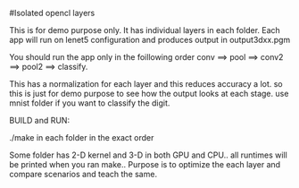 #Isolated opencl layers

This is for demo purpose only. It has individual layers in each folder. Each app will run on lenet5 configuration and produces output in output3dxx.pgm

You should run the app only in the foillowing order conv ==> pool ==> conv2 ==> pool2 ==> classify.

This has a normalization for each layer and this reduces accuracy a lot. so this is just for demo purpose to see how the output looks at each stage. use mnist folder if you want to classify the digit.

BUILD and RUN:

./make in each folder in the exact order

Some folder has 2-D kernel and 3-D in both GPU and CPU.. all runtimes will be printed when you ran make..
Purpose is to optimize the each layer and compare scenarios and teach the same.
 

